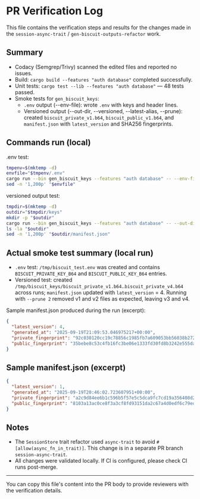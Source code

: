 # PR Verification Log

This file contains the verification steps and results for the changes made in the `session-async-trait` / `gen-biscuit-outputs-refactor` work.

## Summary

- Codacy (Semgrep/Trivy) scanned the edited files and reported no issues.
- Build: `cargo build --features "auth database"` completed successfully.
- Unit tests: `cargo test --lib --features "auth database"` — 48 tests passed.
- Smoke tests for `gen_biscuit_keys`:
  - `.env` output (--env-file): wrote `.env` with keys and header lines.
  - Versioned output (--out-dir, --versioned, --latest-alias, --prune): created `biscuit_private_v1.b64`, `biscuit_public_v1.b64`, and `manifest.json` with `latest_version` and SHA256 fingerprints.

## Commands run (local)

.env test:

```bash
tmpenv=$(mktemp -d)
envfile="$tmpenv/.env"
cargo run --bin gen_biscuit_keys --features "auth database" -- --env-file "$envfile" --force
sed -n '1,200p' "$envfile"
```

versioned output test:

```bash
tmpdir=$(mktemp -d)
outdir="$tmpdir/keys"
mkdir -p "$outdir"
cargo run --bin gen_biscuit_keys --features "auth database" -- --out-dir "$outdir" --versioned --latest-alias --prune 2
ls -la "$outdir"
sed -n '1,200p' "$outdir/manifest.json"
```

## Actual smoke test summary (local run)

- `.env` test: `/tmp/biscuit_test.env` was created and contains `BISCUIT_PRIVATE_KEY_B64` and `BISCUIT_PUBLIC_KEY_B64` entries.
- Versioned test: created `/tmp/biscuit_keys/biscuit_private_v1.b64`..`biscuit_private_v4.b64` across runs; `manifest.json` updated with `latest_version` = 4. Running with `--prune 2` removed v1 and v2 files as expected, leaving v3 and v4.

Sample manifest.json produced during the run (excerpt):

```json
{
  "latest_version": 4,
  "generated_at": "2025-09-19T21:09:53.046975217+00:00",
  "private_fingerprint": "92c030120cc19c78856c1985fb7a609053bb56038b27247e774a8fdfa48b6501",
  "public_fingerprint": "35bebe8c53c4fb16fc3be06e1333fd30fd8b3242e555da058b1471ffb4641674"
}
```

## Sample manifest.json (excerpt)

```json
{
  "latest_version": 1,
  "generated_at": "2025-09-19T20:46:02.723607951+00:00",
  "private_fingerprint": "a2c9d84ee6b1c596b5f57e5c5dca9fc7cd19a356408d2eddde4c2be486a247fd",
  "public_fingerprint": "8103a13ac0ce8f3a3cf8fd93151da2c67a4d0edf6c79edeaed1973915c7512c6"
}
```

## Notes

- The `SessionStore` trait refactor used `async-trait` to avoid `#[allow(async_fn_in_trait)]`. This change is in a separate PR branch `session-async-trait`.
- All changes were validated locally. If CI is configured, please check CI runs post-merge.

---

You can copy this file's content into the PR body to provide reviewers with the verification details.
